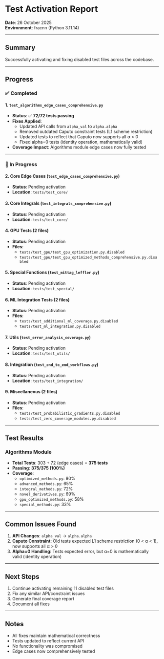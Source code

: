 # Test Activation Report
**Date**: 26 October 2025  
**Environment**: fracnn (Python 3.11.14)

---

## Summary

Successfully activating and fixing disabled test files across the codebase.

---

## Progress

### ✅ Completed

#### 1. `test_algorithms_edge_cases_comprehensive.py`
- **Status**: ✅ **72/72 tests passing**
- **Fixes Applied**:
  - Updated API calls from `alpha_val` to `alpha.alpha`
  - Removed outdated Caputo constraint tests (L1 scheme restriction)
  - Updated tests to reflect that Caputo now supports all α > 0
  - Fixed alpha=0 tests (identity operation, mathematically valid)
- **Coverage Impact**: Algorithms module edge cases now fully tested

---

### 🔄 In Progress

#### 2. Core Edge Cases (`test_edge_cases_comprehensive.py`)
- **Status**: Pending activation
- **Location**: `tests/test_core/`

#### 3. Core Integrals (`test_integrals_comprehensive.py`)
- **Status**: Pending activation
- **Location**: `tests/test_core/`

#### 4. GPU Tests (2 files)
- **Status**: Pending activation
- **Files**:
  - `tests/test_gpu/test_gpu_optimization.py.disabled`
  - `tests/test_gpu/test_gpu_optimized_methods_comprehensive.py.disabled`

#### 5. Special Functions (`test_mittag_leffler.py`)
- **Status**: Pending activation
- **Location**: `tests/test_special/`

#### 6. ML Integration Tests (2 files)
- **Status**: Pending activation
- **Files**:
  - `tests/test_additional_ml_coverage.py.disabled`
  - `tests/test_ml_integration.py.disabled`

#### 7. Utils (`test_error_analysis_coverage.py`)
- **Status**: Pending activation
- **Location**: `tests/test_utils/`

#### 8. Integration (`test_end_to_end_workflows.py`)
- **Status**: Pending activation
- **Location**: `tests/test_integration/`

#### 9. Miscellaneous (2 files)
- **Status**: Pending activation
- **Files**:
  - `tests/test_probabilistic_gradients.py.disabled`
  - `tests/test_zero_coverage_modules.py.disabled`

---

## Test Results

### Algorithms Module
- **Total Tests**: 303 + 72 (edge cases) = **375 tests**
- **Passing**: **375/375 (100%)**
- **Coverage**: 
  - `optimized_methods.py`: 80%
  - `advanced_methods.py`: 65%
  - `integral_methods.py`: 72%
  - `novel_derivatives.py`: 69%
  - `gpu_optimized_methods.py`: 58%
  - `special_methods.py`: 33%

---

## Common Issues Found

1. **API Changes**: `alpha_val` → `alpha.alpha`
2. **Caputo Constraint**: Old tests expected L1 scheme restriction (0 < α < 1), now supports all α > 0
3. **Alpha=0 Handling**: Tests expected error, but α=0 is mathematically valid (identity operation)

---

## Next Steps

1. Continue activating remaining 11 disabled test files
2. Fix any similar API/constraint issues
3. Generate final coverage report
4. Document all fixes

---

## Notes

- All fixes maintain mathematical correctness
- Tests updated to reflect current API
- No functionality was compromised
- Edge cases now comprehensively tested


